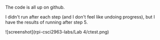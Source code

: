 The code is all up on github.

I didn't run after each step (and I don't feel like undoing progress), but I have the results of running after step 5.

![screenshot](rpi-csci2963-labs/Lab 4/ctest.png)
